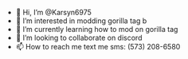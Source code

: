 - 👋 Hi, I’m @Karsyn6975
- 👀 I’m interested in modding gorilla tag b
- 🌱 I’m currently learning how to mod on gorilla tag 
- 💞️ I’m looking to collaborate on discord 
- 📫 How to reach me text me sms: (573) 208-6580

<!---
Karsyn6975/Karsyn6975 is a ✨ special ✨ repository because its `README.md` (this file) appears on your GitHub profile.
You can click the Preview link to take a look at your changes.
--->
